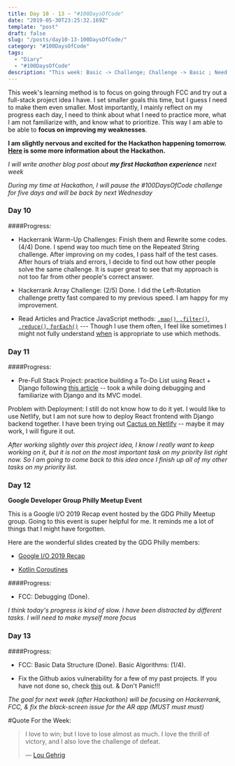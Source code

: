 ```yaml
---
title: Day 10 - 13 ~ "#100DaysOfCode"
date: "2019-05-30T23:25:32.169Z"
template: "post"
draft: false
slug: "/posts/day10-13-100DaysOfCode/"
category: "#100DaysOfCode"
tags:
  - "Diary"
  - "#100DaysOfCode"
description: "This week: Basic -> Challenge; Challenge -> Basic ; Need to stay more focus!"
---
```


This week's learning method is to focus on going through FCC and try out a full-stack project idea I have. I set smaller goals this time, but I guess I need to make them even smaller. Most importantly, I mainly reflect on my progress each day, I need to think about what I need to practice more, what I am not familiarize with, and know what to prioritize. This way I am able to be able to **focus on improving my weaknesses**. 

**I am slightly nervous and excited for the Hackathon happening tomorrow. [Here](https://endeavor.swoogo.com/2019-Philadelphia-Hackathon) is some more information about the Hackathon.**

*I will write another blog post about **my first Hackathon experience** next week* 

*During my time at Hackathon, I will pause the #100DaysOfCode challenge for five days and will be back by next Wednesday* 

### Day 10

  ####Progress:

  * Hackerrank Warm-Up Challenges: Finish them and Rewrite some codes. (4/4) Done. I spend way too much time on the Repeated String challenge. After improving on my codes, I pass half of the test cases. After hours of trials and errors, I decide to find out how other people solve the same challenge. It is super great to see that my approach is not too far from other people's correct answer. 

  * Hackerrank Array Challenge: (2/5) Done. I did the Left-Rotation challenge pretty fast compared to my previous speed. I am happy for my improvement. 

  * Read Articles and Practice JavaScript methods: [`.map()`, `.filter()`, `.reduce()`, `forEach()`](https://danmartensen.svbtle.com/javascripts-map-reduce-and-filter) --- Though I use them often, I feel like sometimes I might not fully understand [when](https://medium.com/@JeffLombardJr/understanding-foreach-map-filter-and-find-in-javascript-f91da93b9f2c) is appropriate to use which methods. 

### Day 11

  ####Progress:

  * Pre-Full Stack Project: practice building a To-Do List using  React + Django following [this article](https://scotch.io/tutorials/build-a-to-do-application-using-django-and-react) -- took a while doing debugging and familiarize with Django and its MVC model. 
  
  Problem with Deployment: I still do not know how to do it yet. I would like to use Netlify, but I am not sure how to deploy React frontend with Django backend together. I have been trying out [Cactus on Netlify](https://www.netlify.com/blog/2016/04/08/a-step-by-step-guide-cactus-on-netlify/) -- maybe it may work, I will figure it out. 

  *After working slightly over this project idea, I know I really want to keep working on it, but it is not on the most important task on my priority list right now. So I am going to come back to this idea once I finish up all of my other tasks on my priority list.* 


### Day 12

**Google Developer Group Philly Meetup Event**  

This is a Google I/O 2019 Recap event hosted by the GDG Philly Meetup group. Going to this event is super helpful for me. It reminds me a lot of things that I might have forgotten. 

Here are the wonderful slides created by the GDG Philly members:

* [Google I/O 2019 Recap](https://docs.google.com/presentation/d/1hWy4O8BXRcCSVqrs5FfP62qzQSjqlHkDyBTAamALwfI/edit#slide=id.p)

* [Kotlin Coroutines](https://drive.google.com/file/d/136tcpdvucu-eesPqgeIVKbqOAO3d9X0t/view?usp=sharing)


####Progress:

  * FCC: Debugging (Done). 

  *I think today's progress is kind of slow. I have been distracted by different tasks. I will need to make myself more focus*


### Day 13

  ####Progress:

  * FCC: Basic Data Structure (Done). Basic Algorithms: (1/4). 

  * Fix the Github axios vulnerability for a few of my past projects. If you have not done so, check [this](https://github.com/axios/axios/issues/2183) out. & Don't Panic!!! 


*The goal for next week (after Hackathon) will be focusing on Hackerrank, FCC, & fix the black-screen issue for the AR app (MUST must must)*  

#Quote For the Week: 

> I love to win; but I love to lose almost as much. I love the thrill of victory, and I also love the challenge of defeat. 
>
> — [Lou Gehrig](https://www.google.com/search?ei=lKfwXJqoLIO7ggeQj7M4&q=lou+gehrig&oq=lou+gehrig&gs_l=psy-ab.3..35i39j0l7j0i67j0.1662.3260..3481...1.0..0.74.494.8......0....1..gws-wiz.......0i71j0i22i30.iKGwLJRuW-4) 















